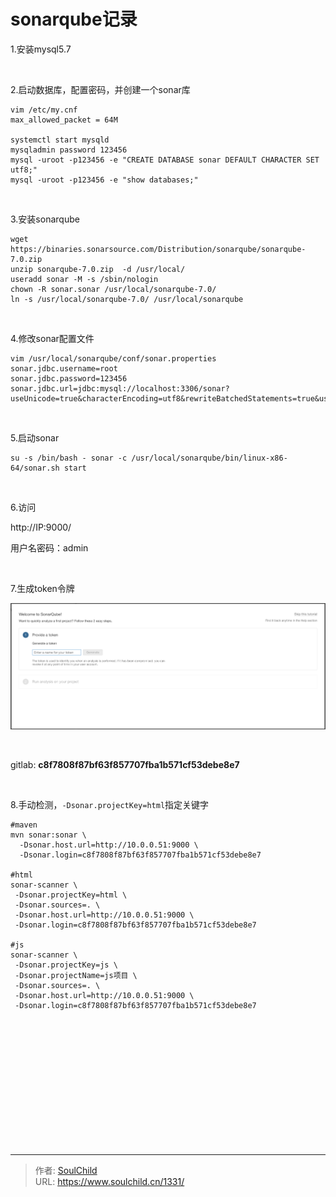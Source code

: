 # sonarqube记录

<!--more-->
1.安装mysql5.7

&nbsp;

2.启动数据库，配置密码，并创建一个sonar库
<pre class="line-numbers" data-start="1"><code class="language-bash">vim /etc/my.cnf
max_allowed_packet = 64M

systemctl start mysqld
mysqladmin password 123456
mysql -uroot -p123456 -e "CREATE DATABASE sonar DEFAULT CHARACTER SET utf8;"
mysql -uroot -p123456 -e "show databases;"</code></pre>
&nbsp;

3.安装sonarqube
<pre class="line-numbers" data-start="1"><code class="language-bash">wget https://binaries.sonarsource.com/Distribution/sonarqube/sonarqube-7.0.zip
unzip sonarqube-7.0.zip  -d /usr/local/
useradd sonar -M -s /sbin/nologin
chown -R sonar.sonar /usr/local/sonarqube-7.0/
ln -s /usr/local/sonarqube-7.0/ /usr/local/sonarqube</code></pre>
&nbsp;

4.修改sonar配置文件
<pre class="line-numbers" data-start="1"><code class="language-bash">vim /usr/local/sonarqube/conf/sonar.properties
sonar.jdbc.username=root
sonar.jdbc.password=123456
sonar.jdbc.url=jdbc:mysql://localhost:3306/sonar?useUnicode=true&amp;characterEncoding=utf8&amp;rewriteBatchedStatements=true&amp;useConfigs=maxPerformance&amp;useSSL=false</code></pre>
&nbsp;

5.启动sonar
<pre class="line-numbers" data-start="1"><code class="language-bash">su -s /bin/bash - sonar -c /usr/local/sonarqube/bin/linux-x86-64/sonar.sh start</code></pre>
&nbsp;

6.访问

http://IP:9000/

用户名密码：admin

&nbsp;

7.生成token令牌

<img src="images/34f4e2196f2d98b18467c0e4bf59148a.png" />

&nbsp;

<span class="text-middle">gitlab: </span><strong class="spacer-right text-middle">c8f7808f87bf63f857707fba1b571cf53debe8e7</strong>

&nbsp;

8.手动检测，<code class="null">-Dsonar.projectKey=html</code>指定关键字
<pre class="line-numbers" data-start="1"><code class="language-bash">#maven
mvn sonar:sonar \
  -Dsonar.host.url=http://10.0.0.51:9000 \
  -Dsonar.login=c8f7808f87bf63f857707fba1b571cf53debe8e7

#html
sonar-scanner \
 -Dsonar.projectKey=html \
 -Dsonar.sources=. \
 -Dsonar.host.url=http://10.0.0.51:9000 \
 -Dsonar.login=c8f7808f87bf63f857707fba1b571cf53debe8e7

#js
sonar-scanner \
 -Dsonar.projectKey=js \
 -Dsonar.projectName=js项目 \
 -Dsonar.sources=. \
 -Dsonar.host.url=http://10.0.0.51:9000 \
 -Dsonar.login=c8f7808f87bf63f857707fba1b571cf53debe8e7</code></pre>
&nbsp;

&nbsp;

&nbsp;

&nbsp;

&nbsp;

&nbsp;

&nbsp;


---

> 作者: [SoulChild](https://www.soulchild.cn)  
> URL: https://www.soulchild.cn/1331/  

